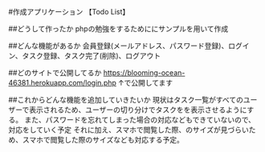 #作成アプリケーション
【Todo List】

##どうして作ったか
phpの勉強をするためににサンプルを用いて作成

##どんな機能があるか
会員登録(メールアドレス、パスワード登録)、ログイン、タスク登録、タスク完了(削除)、ログアウト

##どのサイトで公開してるか
https://blooming-ocean-46381.herokuapp.com/login.php
↑で公開してます

##これからどんな機能を追加していきたいか
現状はタスク一覧がすべてのユーザーで表示されるため、ユーザーの切り分けでタスクをを表示させるようにする。
また、パスワードを忘れてしまった場合の対応などもできていないので、対応をしていく予定
それに加え、スマホで閲覧した際、のサイズが見づらいため、スマホで閲覧した際のサイズなども対応する予定。
